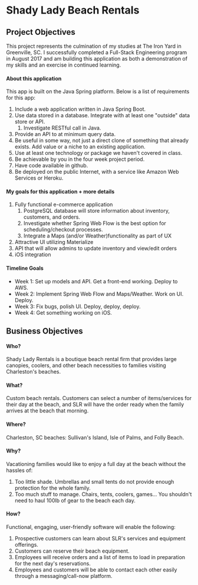 # Shady Lady Beach Rentals

## Project Objectives
This project represents the culmination of my studies at The Iron Yard in Greenville, SC. I successfully completed a Full-Stack Engineering program in August 2017 and am building this application as both a demonstration of my skills and an exercise in continued learning.

#### About this application
This app is built on the Java Spring platform. Below is a list of requirements for this app:
1. Include a web application written in Java Spring Boot.
1. Use data stored in a database.
Integrate with at least one "outside" data store or API.
    1. Investigate RESTful call in Java.
1. Provide an API to at minimum query data.
1. Be useful in some way, not just a direct clone of something that already exists. Add value or a niche to an existing application.
1. Use at least one technology or package we haven't covered in class.
1. Be achievable by you in the four week project period.
1. Have code available in github.
1. Be deployed on the public Internet, with a service like Amazon Web Services or Heroku.

#### My goals for this application + more details
1. Fully functional e-commerce application
    1. PostgreSQL database will store information about inventory, customers, and orders.
    1. Investigate whether Spring Web Flow is the best option for scheduling/checkout processes.
    1. Integrate a Maps (and/or Weather)functionality as part of UX
1. Attractive UI utilizing Materialize
1. API that will allow admins to update inventory and view/edit orders
1. iOS integration

#### Timeline Goals
* Week 1: Set up models and API. Get a front-end working. Deploy to AWS.
* Week 2: Implement Spring Web Flow and Maps/Weather. Work on UI. Deploy.
* Week 3: Fix bugs, polish UI. Deploy, deploy, deploy.
* Week 4: Get something working on iOS.


## Business Objectives
#### Who?
Shady Lady Rentals is a boutique beach rental firm that provides large canopies, coolers, and other beach necessities to families visiting Charleston's beaches.

#### What?
Custom beach rentals. Customers can select a number of items/services for their day at the beach, and SLR will have the order ready when the family arrives at the beach that morning.

#### Where?
Charleston, SC beaches: Sullivan's Island, Isle of Palms, and Folly Beach.

#### Why?
Vacationing families would like to enjoy a full day at the beach without the hassles of:
1. Too little shade. Umbrellas and small tents do not provide enough protection for the whole family.
1. Too much stuff to manage. Chairs, tents, coolers, games... You shouldn't need to haul 100lb of gear to the beach each day.

#### How?
Functional, engaging, user-friendly software will enable the following:
1. Prospective customers can learn about SLR's services and equipment offerings.
1. Customers can reserve their beach equipment.
1. Employees will receive orders and a list of items to load in preparation for the next day's reservations.
1. Employees and customers will be able to contact each other easily through a messaging/call-now platform.